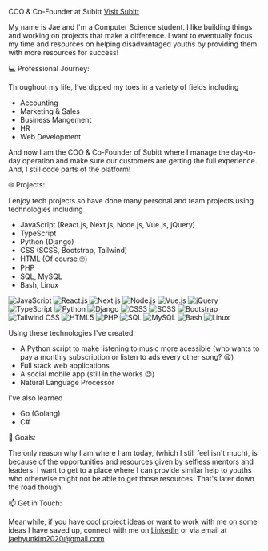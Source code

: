 COO & Co-Founder at Subitt
[Visit Subitt](https://www.subitt.io)

My name is Jae and I'm a Computer Science student. I like building things and working on projects that make a difference. I want to eventually focus my time and resources on helping disadvantaged youths by providing them with more resources for success!

💻 Professional Journey:

Throughout my life, I've dipped my toes in a variety of fields including
* Accounting
* Marketing & Sales
* Business Mangement
* HR
* Web Development

And now I am the COO & Co-Founder of Subitt where I manage the day-to-day operation and make sure our customers are getting the full experience. And, I still code parts of the platform!

🌐 Projects:

I enjoy tech projects so have done many personal and team projects using technologies including

* JavaScript (React.js, Next.js, Node.js, Vue.js, jQuery)
* TypeScript
* Python (Django)
* CSS (SCSS, Bootstrap, Tailwind)
* HTML (Of course 🙄)
* PHP
* SQL, MySQL
* Bash, Linux

![JavaScript](https://img.shields.io/badge/JavaScript-F7DF1E?style=for-the-badge&logo=javascript&logoColor=black)
![React.js](https://img.shields.io/badge/React.js-20232A?style=for-the-badge&logo=react&logoColor=61DAFB)
![Next.js](https://img.shields.io/badge/Next.js-000000?style=for-the-badge&logo=next.js&logoColor=white)
![Node.js](https://img.shields.io/badge/Node.js-43853D?style=for-the-badge&logo=node.js&logoColor=white)
![Vue.js](https://img.shields.io/badge/Vue.js-4FC08D?style=for-the-badge&logo=vue.js&logoColor=white)
![jQuery](https://img.shields.io/badge/jQuery-0769AD?style=for-the-badge&logo=jquery&logoColor=white)
![TypeScript](https://img.shields.io/badge/TypeScript-3178C6?style=for-the-badge&logo=typescript&logoColor=white)
![Python](https://img.shields.io/badge/Python-3776AB?style=for-the-badge&logo=python&logoColor=white)
![Django](https://img.shields.io/badge/Django-092E20?style=for-the-badge&logo=django&logoColor=green)
![CSS3](https://img.shields.io/badge/CSS3-1572B6?style=for-the-badge&logo=css3&logoColor=white)
![SCSS](https://img.shields.io/badge/SCSS-CC6699?style=for-the-badge&logo=sass&logoColor=white)
![Bootstrap](https://img.shields.io/badge/Bootstrap-7952B3?style=for-the-badge&logo=bootstrap&logoColor=white)
![Tailwind CSS](https://img.shields.io/badge/Tailwind_CSS-38B2AC?style=for-the-badge&logo=tailwind-css&logoColor=white)
![HTML5](https://img.shields.io/badge/HTML5-E34F26?style=for-the-badge&logo=html5&logoColor=white)
![PHP](https://img.shields.io/badge/PHP-777BB4?style=for-the-badge&logo=php&logoColor=white)
![SQL](https://img.shields.io/badge/SQL-000000?style=for-the-badge&logo=sql&logoColor=white)
![MySQL](https://img.shields.io/badge/MySQL-00000F?style=for-the-badge&logo=mysql&logoColor=white)
![Bash](https://img.shields.io/badge/Bash-4EAA25?style=for-the-badge&logo=gnu-bash&logoColor=white)
![Linux](https://img.shields.io/badge/Linux-FCC624?style=for-the-badge&logo=linux&logoColor=black)

Using these technologies I've created:

* A Python script to make listening to music more acessible (who wants to pay a monthly subscription or listen to ads every other song? 😫)
* Full stack web applications
* A social mobile app (still in the works 😉)
* Natural Language Processor

I've also learned

* Go (Golang)
* C#

🌟 Goals:

The only reason why I am where I am today, (which I still feel isn't much), is because of the opportunities and resources given by selfless mentors and leaders. I want to get to a place where I can provide similar help to youths who otherwise might not be able to get those resources. That's later down the road though.

📫 Get in Touch:

Meanwhile, if you have cool project ideas or want to work with me on some ideas I have saved up, connect with me on [LinkedIn](linkedin.com/in/jaehyunkim2020/) or via email at jaehyunkim2020@gmail.com
